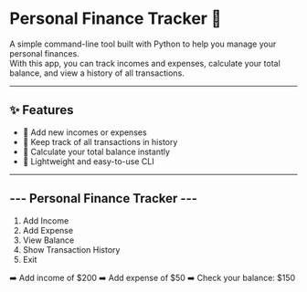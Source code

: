 # Personal Finance Tracker 💸  

A simple command-line tool built with Python to help you manage your personal finances.  
With this app, you can track incomes and expenses, calculate your total balance, and view a history of all transactions.  

---

## ✨ Features
- 📌 Add new incomes or expenses  
- 📌 Keep track of all transactions in history  
- 📌 Calculate your total balance instantly  
- 📌 Lightweight and easy-to-use CLI  

---

## --- Personal Finance Tracker ---
1. Add Income
2. Add Expense
3. View Balance
4. Show Transaction History
5. Exit

➡️ Add income of $200
➡️ Add expense of $50
➡️ Check your balance: $150
